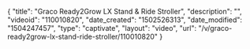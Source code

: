 {
    "title": "Graco Ready2Grow LX Stand &amp; Ride Stroller",
    "description": "",
    "videoid": "110010820",
    "date_created": "1502526313",
    "date_modified": "1504247457",
    "type": "captivate",
    "layout": "video",
    "url": "\/v\/graco-ready2grow-lx-stand-ride-stroller\/110010820"
}